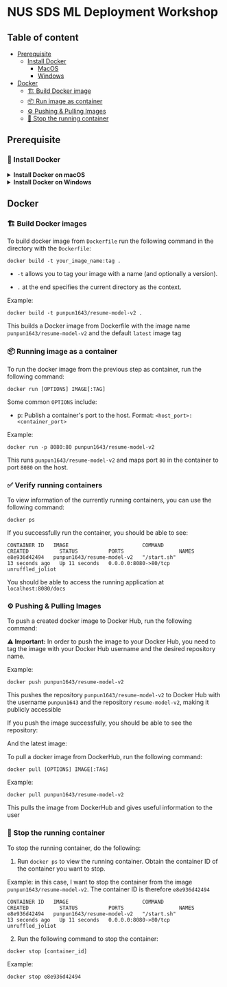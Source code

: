 # NUS SDS ML Deployment Workshop

## Table of content

- [Prerequisite](#prerequisite)
    - [Install Docker](#install-docker)
        - [MacOS](#installing-docker-on-macos)
        - [Windows](#installing-docker-on-windows)
- [Docker](#docker)
    - [🏗️ Build Docker image](#build-docker-images)
    - [📦 Run image as container](#running-image-as-a-container)
    - [⚙️ Pushing & Pulling Images](#⚙️-pushing--pulling-images)
    - [🛑 Stop the running container](#🛑-stop-the-running-container)

## Prerequisite

### 🚩 Install Docker

<details markdown="block">
<summary> <b>Install Docker on macOS</b> </summary>

#### Installing Docker on macOS

1. Prerequisites:
    - macOS must be version `10.14` or newer.

    - Virtualization must be enabled on your system (it usually is by default on modern Macs).

2. Download Docker Desktop for Mac:
    - Go to the official Docker website: [Docker Hub](https://hub.docker.com/)

    - Navigate to "Get Docker" or "Docker Desktop".

    - Download the Docker Desktop for Mac installer.

3. Install Docker:
    - Locate the downloaded `.dmg` file and double-click to open it.

    - Drag the Docker icon to the Applications folder.

4. Run Docker:
    - Open your Applications folder and click on the Docker app.

    - You'll see a Docker icon in the top status bar indicating that Docker is running.

    - The first time you run Docker, it might ask for privileged access. Grant the necessary permissions.

5. 🎉 Verify Installation:
    - Open Terminal.

    - Run `docker --version` to check the installed version.

        If successful, you should be able to see (note that the exact version could be different):

        ```
        Docker version 24.0.2, build cb74dfc
        ```

    - Run `docker run hello-world` to ensure Docker can pull and run images.

        If successful, you should be able to see:

        ```
        Hello from Docker!
        This message shows that your installation appears to be working correctly.

        To generate this message, Docker took the following steps:
        1. The Docker client contacted the Docker daemon.
        2. The Docker daemon pulled the "hello-world" image from the Docker Hub.
            (arm64v8)
        3. The Docker daemon created a new container from that image which runs the
            executable that produces the output you are currently reading.
        4. The Docker daemon streamed that output to the Docker client, which sent it
            to your terminal.

        To try something more ambitious, you can run an Ubuntu container with:
        $ docker run -it ubuntu bash

        Share images, automate workflows, and more with a free Docker ID:
        https://hub.docker.com/

        For more examples and ideas, visit:
        https://docs.docker.com/get-started/
        ```

### 🚩 Sign up for Docker Hub

If you don't have a Docker Hub account, create one [here](https://hub.docker.com/signup). This will be required for you to push and store your Docker image. 
</details>

<details markdown="block">
<summary> <b>Install Docker on Windows</b> </summary>

#### Installing Docker on Windows

1. Prerequisites:
    - Windows 10 64-bit: Pro, Enterprise, or Education (Build 16299 or later). For Windows 10 Home, ensure you're updated to at least version 2004 and follow additional steps during setup.

    - Hyper-V and Containers Windows features must be enabled. Docker will enable these for you, but if you're using a virtual machine, ensure that it's configured for virtualization.

2. Download Docker Desktop for Windows:
    - Go to the official Docker website: [Docker Hub](https://hub.docker.com/)

    - Navigate to "Get Docker" or "Docker Desktop".

    - Download the Docker Desktop for Windows installer.

3. Install Docker:
    - Locate the downloaded .exe file and double-click to run the installer.

    - Follow the installation wizard instructions. It may require a restart.

4. Run Docker:
    - Once installed, launch Docker from the Start menu or desktop icon.

    - Docker will start as a tray application.

    - The first time you start Docker, it might take some time to initialize and enable required features.

5. 🎉 Verify Installation:
    - Open Command Prompt or PowerShell.

    - Run `docker --version` to check the installed version.
        If successful, you should be able to see (note that the exact version could be different):

        ```
        Docker version 24.0.2, build cb74dfc
        ```

    - Run `docker run hello-world` to ensure Docker can pull and run images.

        If successful, you should be able to see:

        ```
        Hello from Docker!
        This message shows that your installation appears to be working correctly.

        To generate this message, Docker took the following steps:
        1. The Docker client contacted the Docker daemon.
        2. The Docker daemon pulled the "hello-world" image from the Docker Hub.
            (arm64v8)
        3. The Docker daemon created a new container from that image which runs the
            executable that produces the output you are currently reading.
        4. The Docker daemon streamed that output to the Docker client, which sent it
            to your terminal.

        To try something more ambitious, you can run an Ubuntu container with:
        $ docker run -it ubuntu bash

        Share images, automate workflows, and more with a free Docker ID:
        https://hub.docker.com/

        For more examples and ideas, visit:
        https://docs.docker.com/get-started/
        ```

(Windows 10 Home Users Only):
- Install the WSL 2 Linux kernel update package.

- Set WSL 2 as your default version with `wsl --set-default-version 2`.

### 🚩 Sign up for Docker Hub

If you don't have a Docker Hub account, create one [here](https://hub.docker.com/signup). This will be required for you to push and store your Docker image. 
</details>

## Docker

### 🏗️ Build Docker images

To build docker image from `Dockerfile` run the following command in the directory with the `Dockerfile`:

```
docker build -t your_image_name:tag .
```

- `-t` allows you to tag your image with a name (and optionally a version).

- `.` at the end specifies the current directory as the context.

Example:

```
docker build -t punpun1643/resume-model-v2 .   
```

This builds a Docker image from Dockerfile with the image name `punpun1643/resume-model-v2` and the default `latest` image tag 

### 📦 Running image as a container

To run the docker image from the previous step as container, run the following command: 

```
docker run [OPTIONS] IMAGE[:TAG]
```

Some common `OPTIONS` include:
- p: Publish a container's port to the host. Format: `<host_port>:<container_port>`

Example:

```
docker run -p 8080:80 punpun1643/resume-model-v2
```
This runs `punpun1643/resume-model-v2` and maps port `80` in the container to port `8080` on the host.

### ✅ Verify running containers

To view information of the currently running containers, you can use the following command:

```
docker ps
```

If you successfully run the container, you should be able to see:

```
CONTAINER ID   IMAGE                        COMMAND                  CREATED          STATUS          PORTS                  NAMES
e8e936d42494   punpun1643/resume-model-v2   "/start.sh"              13 seconds ago   Up 11 seconds   0.0.0.0:8080->80/tcp   unruffled_joliot
```

You should be able to access the running application at `localhost:8080/docs`


### ⚙️ Pushing & Pulling Images

To push a created docker image to Docker Hub, run the following command: 

**⚠️ Important:** In order to push the image to your Docker Hub, you need to tag the image with your Docker Hub username and the desired repository name.

Example:

```
docker push punpun1643/resume-model-v2
```

This pushes the repository `punpun1643/resume-model-v2` to Docker Hub with the username `punpun1643` and the repository `resume-model-v2`, making it publicly accessible

If you push the image successfully, you should be able to see the repository:



And the latest image:




To pull a docker image from DockerHub, run the following command: 

```
docker pull [OPTIONS] IMAGE[:TAG]
```

Example:

```
docker pull punpun1643/resume-model-v2
```

This pulls the image from DockerHub and gives useful information to the user

### 🛑 Stop the running container 

To stop the running container, do the following:

1. Run `docker ps` to view the running container. Obtain the container ID of the container you want to stop.

Example: in this case, I want to stop the container from the image `punpun1643/resume-model-v2`. The container ID is therefore `e8e936d42494`
```
CONTAINER ID   IMAGE                        COMMAND                  CREATED          STATUS          PORTS                  NAMES
e8e936d42494   punpun1643/resume-model-v2   "/start.sh"              13 seconds ago   Up 11 seconds   0.0.0.0:8080->80/tcp   unruffled_joliot
```

2. Run the following command to stop the container:

```
docker stop [container_id]
```

Example:

```
docker stop e8e936d42494
```
